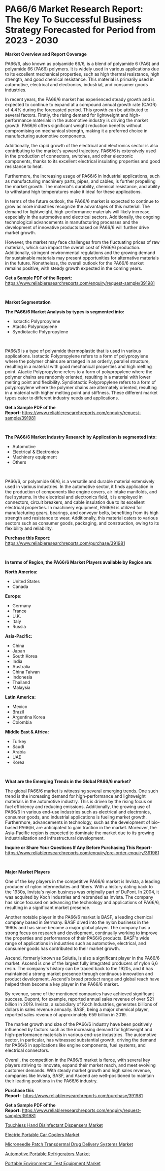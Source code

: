<p><h1>PA66/6 Market Research Report: The Key To Successful Business Strategy Forecasted for Period from 2023 - 2030</h1></p><p><strong>Market Overview and Report Coverage</strong></p>
<p><p>PA66/6, also known as polyamide 66/6, is a blend of polyamide 6 (PA6) and polyamide 66 (PA66) polymers. It is widely used in various applications due to its excellent mechanical properties, such as high thermal resistance, high strength, and good chemical resistance. This material is primarily used in automotive, electrical and electronics, industrial, and consumer goods industries.</p><p>In recent years, the PA66/6 market has experienced steady growth and is expected to continue to expand at a compound annual growth rate (CAGR) of 4.4% during the forecasted period. This growth can be attributed to several factors. Firstly, the rising demand for lightweight and high-performance materials in the automotive industry is driving the market growth. PA66/6 offers significant weight reduction benefits without compromising on mechanical strength, making it a preferred choice in manufacturing automotive components.</p><p>Additionally, the rapid growth of the electrical and electronics sector is also contributing to the market's upward trajectory. PA66/6 is extensively used in the production of connectors, switches, and other electronic components, thanks to its excellent electrical insulating properties and good resistance to heat.</p><p>Furthermore, the increasing usage of PA66/6 in industrial applications, such as manufacturing machinery parts, pipes, and cables, is further propelling the market growth. The material's durability, chemical resistance, and ability to withstand high temperatures make it ideal for these applications.</p><p>In terms of the future outlook, the PA66/6 market is expected to continue to grow as more industries recognize the advantages of this material. The demand for lightweight, high-performance materials will likely increase, especially in the automotive and electrical sectors. Additionally, the ongoing technological advancements in manufacturing processes and the development of innovative products based on PA66/6 will further drive market growth.</p><p>However, the market may face challenges from the fluctuating prices of raw materials, which can impact the overall cost of PA66/6 production. Additionally, stringent environmental regulations and the growing demand for sustainable materials may present opportunities for alternative materials in the future. Nonetheless, the overall outlook for the PA66/6 market remains positive, with steady growth expected in the coming years.</p></p>
<p><strong>Get a Sample PDF of the Report:</strong> <a href="https://www.reliableresearchreports.com/enquiry/request-sample/391981">https://www.reliableresearchreports.com/enquiry/request-sample/391981</a></p>
<p>&nbsp;</p>
<p><strong>Market Segmentation</strong></p>
<p><strong>The PA66/6 Market Analysis by types is segmented into:</strong></p>
<p><ul><li>Isotactic Polypropylene</li><li>Atactic Polypropylene</li><li>Syndiotactic Polypropylene</li></ul></p>
<p>&nbsp;</p>
<p><p>PA66/6 is a type of polyamide thermoplastic that is used in various applications. Isotactic Polypropylene refers to a form of polypropylene where the polymer chains are arranged in an orderly, parallel structure, resulting in a material with good mechanical properties and high melting point. Atactic Polypropylene refers to a form of polypropylene where the polymer chains are randomly oriented, resulting in a material with lower melting point and flexibility. Syndiotactic Polypropylene refers to a form of polypropylene where the polymer chains are alternately oriented, resulting in a material with higher melting point and stiffness. These different market types cater to different industry needs and applications.</p></p>
<p><strong>Get a Sample PDF of the Report:</strong>&nbsp;<a href="https://www.reliableresearchreports.com/enquiry/request-sample/391981">https://www.reliableresearchreports.com/enquiry/request-sample/391981</a></p>
<p>&nbsp;</p>
<p><strong>The PA66/6 Market Industry Research by Application is segmented into:</strong></p>
<p><ul><li>Automotive</li><li>Electrical & Electronics</li><li>Machinery equipment</li><li>Others</li></ul></p>
<p>&nbsp;</p>
<p><p>PA66/6, or polyamide 66/6, is a versatile and durable material extensively used in various industries. In the automotive sector, it finds application in the production of components like engine covers, air intake manifolds, and fuel systems. In the electrical and electronics field, it is employed in connectors, circuit breakers, and cable insulation due to its excellent electrical properties. In machinery equipment, PA66/6 is utilized for manufacturing gears, bearings, and conveyor belts, benefiting from its high strength and resistance to wear. Additionally, this material caters to various sectors such as consumer goods, packaging, and construction, owing to its flexibility and reliability.</p></p>
<p><strong>Purchase this Report:</strong>&nbsp; <a href="https://www.reliableresearchreports.com/purchase/391981">https://www.reliableresearchreports.com/purchase/391981</a></p>
<p>&nbsp;</p>
<p><strong>In terms of Region, the PA66/6 Market Players available by Region are:</strong></p>
<p>
    <p> <strong> North America: </strong>
        <ul>
            <li>United States</li>
            <li>Canada</li>
        </ul>
        </p> 
    <p> <strong> Europe: </strong>
        <ul>
            <li>Germany</li>
            <li>France</li>
            <li>U.K.</li>
            <li>Italy</li>
            <li>Russia</li>
        </ul>
        </p> 
    <p> <strong> Asia-Pacific: </strong>
        <ul>
            <li>China</li>
            <li>Japan</li>
            <li>South Korea</li>
            <li>India</li>
            <li>Australia</li>
            <li>China Taiwan</li>
            <li>Indonesia</li>
            <li>Thailand</li>
            <li>Malaysia</li>
        </ul>
        </p> 
    <p> <strong> Latin America: </strong>
        <ul>
            <li>Mexico</li>
            <li>Brazil</li>
            <li>Argentina Korea</li>
            <li>Colombia</li>
        </ul>
        </p> 
    <p> <strong> Middle East & Africa: </strong>
        <ul>
            <li>Turkey</li>
            <li>Saudi</li>
            <li>Arabia</li>
            <li>UAE</li>
            <li>Korea</li>
        </ul>
    </p>
    </p>
<p>&nbsp;</p>
<p><strong>What are the Emerging Trends in the Global PA66/6 market?</strong></p>
<p><p>The global PA66/6 market is witnessing several emerging trends. One such trend is the increasing demand for high-performance and lightweight materials in the automotive industry. This is driven by the rising focus on fuel efficiency and reducing emissions. Additionally, the growing use of PA66/6 in various end-use industries such as electrical and electronics, consumer goods, and industrial applications is fueling market growth. Furthermore, advancements in technology, such as the development of bio-based PA66/6, are anticipated to gain traction in the market. Moreover, the Asia-Pacific region is expected to dominate the market due to its growing industrialization and infrastructural development.</p></p>
<p><strong>Inquire or Share Your Questions If Any Before Purchasing This Report</strong>- <a href="https://www.reliableresearchreports.com/enquiry/pre-order-enquiry/391981">https://www.reliableresearchreports.com/enquiry/pre-order-enquiry/391981</a></p>
<p>&nbsp;</p>
<p><strong>Major Market Players</strong></p>
<p><p>One of the key players in the competitive PA66/6 market is Invista, a leading producer of nylon intermediates and fibers. With a history dating back to the 1930s, Invista's nylon business was originally part of DuPont. In 2004, it was acquired by Koch Industries and rebranded as Invista. The company has since focused on advancing the technology and applications of PA66/6, resulting in a significant market presence.</p><p>Another notable player in the PA66/6 market is BASF, a leading chemical company based in Germany. BASF dived into the nylon business in the 1960s and has since become a major global player. The company has a strong focus on research and development, continually working to improve the properties and performance of their PA66/6 products. BASF's wide range of applications in industries such as automotive, electrical, and consumer goods has contributed to their market growth.</p><p>Ascend, formerly known as Solutia, is also a significant player in the PA66/6 market. Ascend is one of the largest fully integrated producers of nylon 6,6 resin. The company's history can be traced back to the 1920s, and it has maintained a strong market presence through continuous innovation and product development. Ascend's broad product range and global reach have helped them become a key player in the PA66/6 market.</p><p>By revenue, some of the mentioned companies have achieved significant success. Dupont, for example, reported annual sales revenue of over $21 billion in 2019. Invista, a subsidiary of Koch Industries, generates billions of dollars in sales revenue annually. BASF, being a major chemical player, reported sales revenue of approximately €59 billion in 2019.</p><p>The market growth and size of the PA66/6 industry have been positively influenced by factors such as the increasing demand for lightweight and high-performance materials in various end-use industries. The automotive sector, in particular, has witnessed substantial growth, driving the demand for PA66/6 in applications like engine components, fuel systems, and electrical connectors.</p><p>Overall, the competition in the PA66/6 market is fierce, with several key players striving to innovate, expand their market reach, and meet evolving customer demands. With steady market growth and high sales revenue, companies like Invista, BASF, and Ascend are well-positioned to maintain their leading positions in the PA66/6 industry.</p></p>
<p><strong>Purchase this Report:</strong>&nbsp;&nbsp;<a href="https://www.reliableresearchreports.com/purchase/391981">https://www.reliableresearchreports.com/purchase/391981</a></p>
<p></p>
<p><strong>Get a Sample PDF of the Report:</strong>&nbsp;<a href="https://www.reliableresearchreports.com/enquiry/request-sample/391981">https://www.reliableresearchreports.com/enquiry/request-sample/391981</a></p>
<p><p><a href="https://medium.com/@margaretlee84/analyzing-touchless-hand-disinfectant-dispensers-market-global-industry-perspective-and-forecast-d903333e9f02">Touchless Hand Disinfectant Dispensers Market</a></p><p><a href="https://medium.com/@debramedina73/electric-portable-car-coolers-market-comprehensive-assessment-by-type-application-and-geography-dd500920b703">Electric Portable Car Coolers Market</a></p><p><a href="https://medium.com/@lisasanchez1968/microneedle-patch-transdermal-drug-delivery-systems-market-trends-and-market-analysis-forecasted-4f8397ca9f02">Microneedle Patch Transdermal Drug Delivery Systems Market</a></p><p><a href="https://medium.com/@brittanyrobertson07/automotive-portable-refrigerators-market-outlook-industry-overview-and-forecast-2023-to-2030-91d3b38dbe7f">Automotive Portable Refrigerators Market</a></p><p><a href="https://medium.com/@lindabrewer15/portable-environmental-test-equipment-market-size-cagr-trends-2024-2030-a73c023a9f68">Portable Environmental Test Equipment Market</a></p></p>